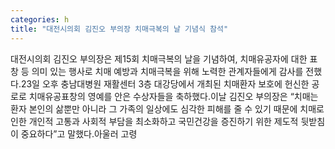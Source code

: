 ```yaml
---
categories: h
title: "대전시의회 김진오 부의장 치매극복의 날 기념식 참석"
---
```

대전시의회 김진오 부의장은 제15회 치매극복의 날을 기념하여, 치매유공자에 대한 표창 등 의미 있는 행사로 치매 예방과 치매극복을 위해 노력한 관계자들에게 감사를 전했다.23일 오후 충남대병원 재활센터 3층 대강당에서 개최된 치매환자 보호에 헌신한 공로로 치매유공표창의 영예를 안은 수상자들을 축하했다.이날 김진오 부의장은 “치매는 환자 본인의 삶뿐만 아니라 그 가족의 일상에도 심각한 피해를 줄 수 있기 때문에 치매로 인한 개인적 고통과 사회적 부담을 최소화하고 국민건강을 증진하기 위한 제도적 뒷받침이 중요하다”고 말했다.아울러 고령